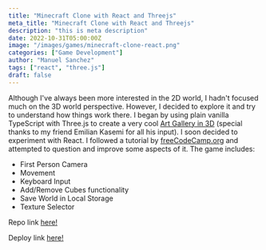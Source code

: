 ```yaml
---
title: "Minecraft Clone with React and Threejs"
meta_title: "Minecraft Clone with React and Threejs"
description: "this is meta description"
date: 2022-10-31T05:00:00Z
image: "/images/games/minecraft-clone-react.png"
categories: ["Game Development"]
author: "Manuel Sanchez"
tags: ["react", "three.js"]
draft: false
---
```


Although I've always been more interested in the 2D world, I hadn't focused much on the 3D world perspective. However, I decided to explore it and try to understand how things work there. I began by using plain vanilla TypeScript with Three.js to create a very cool [Art Gallery in 3D](https://github.com/manuelsanchezweb/art-gallery-threejs) (special thanks to my friend Emilian Kasemi for all his input). I soon decided to experiment with React. I followed a tutorial by [freeCodeCamp.org](https://www.youtube.com/watch?v=qpOZup_3P_A) and attempted to question and improve some aspects of it. The game includes:

- First Person Camera
- Movement
- Keyboard Input
- Add/Remove Cubes functionality
- Save World in Local Storage
- Texture Selector

Repo link <a href="https://github.com/manuelsanchezweb/minecraft-threejs-react" target="_blank">here!</a>

Deploy link <a href="https://minecraft-threejs-react.vercel.app/" target="_blank">here!</a>
